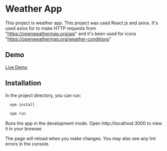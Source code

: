 
# Weather App

This project is weather app. This project was used React.js and axios. It's used axios for to make HTTP requests from "https://openweathermap.org/api" and it's been used for icons "https://openweathermap.org/weather-conditions"


## Demo

[Live Demo](https://didemkavlak.github.io/weather-app/)



  
## Installation

In the project directory, you can run:

```bash
  npm install
```
```bash
  npm run
```

Runs the app in the development mode.
Open http://localhost:3000 to view it in your browser.

The page will reload when you make changes.
You may also see any lint errors in the console.
